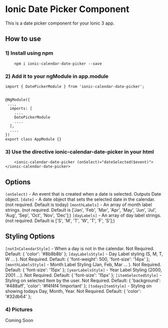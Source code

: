 # Ionic Date Picker Component

This is a date picker component for your Ionic 3 app.


## How to use ###

### 1) Install using npm ###

```
    npm i ionic-calendar-date-picker --save
```

### 2) Add it to your ngModule in app.module ###

```
import { DatePickerModule } from 'ionic-calendar-date-picker';
```
```
   
@NgModule({
 ...,
  imports: [
    ....
    DatePickerModule
    ....
  ],
  ....
})
export class AppModule {}
```
### 3) Use the directive ionic-calendar-date-picker in your html  ###
```
    <ionic-calendar-date-picker (onSelect)="dateSelected($event)"></ionic-calendar-date-picker>	
```


## Options ###

 `(onSelect)` - An event that is created when a date is selected. Outputs Date object.
 `[date]` - A date object that sets the selected date in the calendar. (not required. Default is today)
 `[monthLabels]` - An array of month label strings. (not required. Default is ['Jan', 'Feb', 'Mar', 'Apr', 'May', 'Jun', 'Jul', 'Aug', 'Sep', 'Oct', 'Nov', 'Dec'];)
 `[dayLabels]` - An array of day label strings. (not required. Default is ['S', 'M', 'T', 'W', 'T', 'F', 'S'];)

## Styling Options ###

  `[notInCalendarStyle]` - When a day is not in the calendar. Not Required. Default: { 'color': '#8b8b8b' };
  `[dayLabelsStyle]` - Day Label styling (S, M, T, W ... ). Not Required. Default: { 'font-weight': 500, 'font-size': '14px' };
  `[monthLabelsStyle]` - Month Label Styling (Jan, Feb, Mar ... ). Not Required. Default: {  'font-size': '15px' };
  `[yearLabelsStyle]` - Year Label Styling (2000, 2001 ...). Not Required. Default: {  'font-size': '15px' };
  `[itemSelectedStyle]` - Styling on selected Item by the user. Not Required. Default: { 'background': '#488aff', 'color': '#f4f4f4 !important' };
  `[todaysItemStyle]` - Styling on showing todays Day, Month, Year. Not Required. Default: { 'color': '#32db64' };

### 4) Pictures ###

Coming Soon
